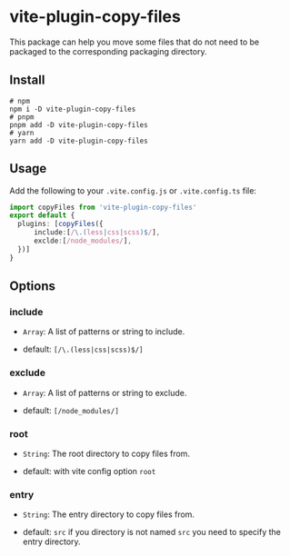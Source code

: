 # vite-plugin-copy-files

This package can help you move some files that do not need to be packaged to the corresponding packaging directory.


## Install

```shell
# npm
npm i -D vite-plugin-copy-files
# pnpm 
pnpm add -D vite-plugin-copy-files
# yarn
yarn add -D vite-plugin-copy-files

```

## Usage

Add the following to your `.vite.config.js` or `.vite.config.ts` file:

```ts
import copyFiles from 'vite-plugin-copy-files'
export default {
  plugins: [copyFiles({
      include:[/\.(less|css|scss)$/],
      exclde:[/node_modules/],
  })]
}
```


## Options

### include

- `Array`: A list of patterns or string to include.

* default: `[/\.(less|css|scss)$/]`


### exclude

- `Array`: A list of patterns or string to exclude.

* default: `[/node_modules/]`

### root

- `String`: The root directory to copy files from.

* default: with vite config option `root`

### entry

- `String`: The entry directory to copy files from.

* default: `src` if you directory is not named `src` you need to specify the entry directory.
